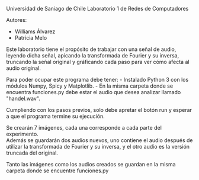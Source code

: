 ﻿Universidad de Saniago de Chile
Laboratorio 1 de Redes de Computadores

Autores:
- Williams Álvarez
- Patricia Melo

Este laboratorio tiene el propósito de trabajar con una señal de audio, 
leyendo dicha señal, apicando la transformada de Fourier y su inversa, 
truncando la señal original y gráficando cada paso para ver cómo afecta 
al audio original.

Para poder ocupar este programa debe tener:
	- Instalado Python 3 con los módulos Numpy, Spicy y Matplotlib.
	- En la misma carpeta donde se encuentra funciones.py debe estar
	 el audio que desea analizar llamado "handel.wav".

Cumpliendo con los pasos previos, solo debe apretar el botón run y esperar
a que el programa termine su ejecución.

Se crearán 7 imágenes, cada una corresponde a cada parte del experimento.  
Además se guardarán dos audios nuevos, uno contiene el audio después de 
utilizar la transformada de Fourier y su inversa, y el otro audio es la 
versión truncada  del original.

Tanto las imágenes como los audios creados se guardan en la misma carpeta 
donde se encuentre funciones.py
